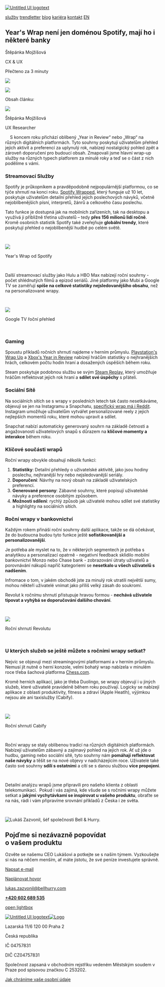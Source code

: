 [![Untitled UI logotext](https://cdn.prod.website-files.com/5fd8d7e335bc94e173251786/65a44fe0ebd8f41bc4d6060a_bh%20logo.svg)](https://www.bellhurry.com/)

[služby](https://bellhurry.com/#services) [trendletter](https://www.bellhurry.com/trendletter) [blog](https://www.bellhurry.com/blog) [kariéra](https://bellhurry.notion.site/Kari-ra-v-bell-hurry-6f9b80592f0a42c98cdc96e4cc5aac5c?pvs=74) [kontakt](https://www.bellhurry.com/blog/years-wrap-neni-jen-domenou-spotify-maji-ho-i-nektere-banky#cta-banner) [EN](https://www.bellhurry.com/en)

## Year's Wrap není jen doménou Spotify, mají ho i některé banky

Štěpánka Mojžíšová

CX & UX

Přečteno za 3 minuty

![](https://cdn.prod.website-files.com/5fd907db02e529a236a5a59e/6718a9adee5879d83253cbaa_S%CC%8Cte%CC%8Cpa%CC%81nka%20Mojz%CC%8Ci%CC%81s%CC%8Cova%CC%81%20-%20Years%20Wrap%20-%20Cover.png)

![](https://cdn.prod.website-files.com/5fd8d7e335bc94e173251786/6638cce80f7e3410505caab5_chevron-down.svg)

Obsah článku:

![](https://cdn.prod.website-files.com/5fd907db02e529a236a5a59e/662aa70e9c3ce3c40bfa665e_Stepanka.jpg)

Štěpánka Mojžíšová

UX Researcher

‎ ‎ ‎ ‎ ‎S koncem roku přichází oblíbený „Year in Review“ nebo „Wrap“ na různých digitálních platformách. Tyto souhrny poskytují uživatelům přehled jejich aktivit a preferencí za uplynulý rok, nabízejí nostalgický pohled zpět a zároveň doporučení pro budoucí obsah. Zmapovali jsme hlavní wrap-up služby na různých typech platforem za minulé roky a teď se o část z nich podělíme s vámi.

### Streamovací Služby

Spotify je průkopníkem a pravděpodobně nejpopulárnější platformou, co se týče shrnutí na konci roku. [Spotify Wrapped](https://www.spotify.com/us/wrapped/), který funguje už 10 let, poskytuje uživatelům detailní přehled jejich poslechových návyků, včetně nejoblíbenějších písní, interpretů, žánrů a celkového času poslechu.

Tato funkce je dostupná jak na mobilních zařízeních, tak na desktopu a využívá ji přibližně třetina uživatelů – tedy **přes 156 milionů lidí ročně**. Kromě osobních statistik Spotify také zveřejňuje **globální trendy**, které poskytují přehled o nejoblíbenější hudbě po celém světě.

‍

![](https://cdn.prod.website-files.com/5fd907db02e529a236a5a59e/6718a562073e157a4bf34a3e_6718a458f9fbab366a09664b_Spostify%2520Years%2520Wrap.png)

Year's Wrap od Spotify

‍

Další streamovací služby jako Hulu a HBO Max nabízejí roční souhrny - počet shlédnutých filmů a epizod seriálů. Jiné platformy jako Mubi a Google TV se zaměřují **spíše na celkové statistiky nejsledovanějšího obsahu**, než na personalizované wrapy.

‍

![](https://cdn.prod.website-files.com/5fd907db02e529a236a5a59e/6718a562073e157a4bf34a49_6718a4b023942717aff26b63_Google%2520TV%2520roc%25CC%258Cni%25CC%2581%2520pr%25CC%258Cehled.png)

Google TV řoční přehled

‍

### Gaming

Spoustu příkladů ročních shrnutí najdeme v herním průmyslu. [Playstation's Wrap Up](https://www.bellhurry.com/blog/years-wrap-neni-jen-domenou-spotify-maji-ho-i-nektere-banky#) a [Xbox's Year in Review](https://www.xbox.com/en-US/year-in-review) nabízejí hráčům statistiky o nejhranějších hrách, celkovém počtu hodin hraní a dosažených úspěších během roku.

Steam poskytuje podobnou službu se svým [Steam Replay](https://store.steampowered.com/news/app/593110/view/3646257819398517212), který umožňuje hráčům reflektovat jejich rok hraní a **sdílet své úspěchy** s přáteli.

### Sociální Sítě

Na sociálních sítích se s wrapy v posledních letech tak často nesetkáváme, objevují se jen na Instagramu a Snapchatu, [specifický wrap má i Reddit](https://www.reddit.com/r/redditwrapped/). Instagram umožňuje uživatelům vytvářet personalizované reely z jejich nejlepších momentů roku, které mohou upravit a sdílet.

Snapchat nabízí automaticky generovaný souhrn na základě četnosti a angažovanosti uživatelových snapů s důrazem na **klíčové momenty a interakce** během roku.

### Klíčové součásti wrapů

Roční wrapy obvykle obsahují několik funkcí:

1. **Statistiky**: Detailní přehledy o uživatelské aktivitě, jako jsou hodiny poslechu, nejhranější hry nebo nejsledovanější seriály.
2. **Doporučení**: Návrhy na nový obsah na základě uživatelských preferencí.
3. **Generované persony**: Zábavné souhrny, které popisují uživatelské návyky a preference osobitým způsobem.
4. **Možnosti sdílení**: rychlý způsob jak uživatelé mohou sdílet své statistiky a highlighty na sociálních sítích.

### Roční wrapy v bankovnictví

Každým rokem přináší roční souhrny další aplikace, takže se dá očekávat, že do budoucna budou tyto funkce ještě **sofistikovanější a personalizovanější**.

Je potřeba ale myslet na to, že v některých segmentech je potřeba s analytikou a personalizací opatrně - negativní feedback sklidilo mobilní bankovnictví Monzo nebo Chase bank - zobrazování útraty uživatelů a porovnávání nákupů napříč kategoriemi se **nesetkalo u všech uživatelů s nadšením**.

Infromace o tom, v jakém obchodě jste za minulý rok utratili největší sumy, mohou někteří uživatelé vnímat jako příliš velký zásah do soukromí.

Revolut k ročnímu shrnutí přistupuje hravou formou - **nechává uživatele tipovat a vyhýbá se doporučování dalšího chování**.

‍

![](https://cdn.prod.website-files.com/5fd907db02e529a236a5a59e/6718a563073e157a4bf34a64_6718a4fb60575fe5aa1b202e_Roc%25CC%258Cni%25CC%2581%2520shrnuti%25CC%2581%2520Revolutu.png)

Roční shrnutí Revolutu

‍

### U kterých služeb se ještě můžete s ročními wrapy setkat?

Nejvíc se objevují mezi streamingovými platformami a v herním průmyslu. Nemusí jít nutně o herní konzole, velmi bohatý wrap nabízela v minulém roce třeba šachová platforma [Chess.com](http://chess.com/).

Kromě herních aplikací, jako je třeba Duolingo, se wrapy objevují i u jiných služeb, které uživatelé pravidelně během roku používají. Logicky se nabízejí aplikace z oblasti produktivity, fitness a zdraví (Apple Heatlh), výjimkou nejsou ale ani taxislužby (Cabify).

‍

![](https://cdn.prod.website-files.com/5fd907db02e529a236a5a59e/6718a562073e157a4bf34a46_6718a542ed6161ff9125130a_Roc%25CC%258Cni%25CC%2581%2520shrnuti%25CC%2581%2520Cabify.png)

Roční shrnutí Cabify

‍

Roční wrapy se staly oblíbenou tradicí na různých digitálních platformách. Nabízejí uživatelům zábavný a zajímavý pohled na jejich rok. Ať už jde o hudbu, gaming nebo sociální sítě, tyto souhrny nám **pomáhají reflektovat naše návyky** a těšit se na nové objevy v nadcházejícím roce. Uživatelé také často své souhrny **sdílí s ostatními** a cítí se s danou službou **více propojeni**.

‍

Detailní analýzu wrapů jsme připravili pro našeho klienta z oblasti telekomunikací.  Pokud i vás zajímá, kde všude se s ročními wrapy můžete setkat a **jakými vychytávkami se inspirovat u vašeho produktu**, obraťte se na nás, rádi i vám připravíme srovnání příkladů z Česka i ze světa.

‍

![Lukáš Zazvonil, šéf společnosti Bell & Hurry.](https://cdn.prod.website-files.com/5fd8d7e335bc94e173251786/669fa1a6bf31c9e365075426_Lukas_IMG_8951%20vel%CC%8Ckej%20vel%CC%8Ckosti.jpeg)

## Pojďme si nezávazně popovídat o vašem produktu

Ozvěte se našemu CEO Lukášovi a potkejte se s naším týmem. Vyzkoušejte si nás na něčem menším, ať máte jistotu, že své peníze investujete správně.

[Napsat e-mail](mailto:lukas.zazvonil@bellhurry.com)

[Naplánovat hovor](https://bellhurry.com/lukaszazvonil)

[lukas.zazvonil@bellhurry.com](https://www.bellhurry.com/blog/years-wrap-neni-jen-domenou-spotify-maji-ho-i-nektere-banky#)

[**+420 602 689 535**](https://www.bellhurry.com/blog/years-wrap-neni-jen-domenou-spotify-maji-ho-i-nektere-banky#)

[open lightbox](https://www.bellhurry.com/blog/years-wrap-neni-jen-domenou-spotify-maji-ho-i-nektere-banky#)

[![Untitled UI logotext](https://cdn.prod.website-files.com/5fd8d7e335bc94e173251786/65984dacd1f3e4f282cec7df_Logo%20(curves).svg)![Logo](https://cdn.prod.website-files.com/5fd8d7e335bc94e173251786/6683d6927d6c5c07704b8a1e_untitled-ui-logo.png)](https://www.bellhurry.com/)

Lazarská 11/6 120 00 Praha 2

Česká republika

IČ 04757831

DIČ CZ04757831

Společnost zapsaná v obchodním rejstříku vedeném Městským soudem v Praze pod spisovou značkou C 253202.

[Jak chráníme vaše osobní údaje](https://www.bellhurry.com/jak-se-starame-o-vase-udaje)